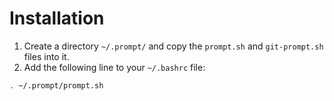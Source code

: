 # Installation

1. Create a directory `~/.prompt/` and copy the `prompt.sh` and `git-prompt.sh` files into it.
2. Add the following line to your `~/.bashrc` file:

```bash
. ~/.prompt/prompt.sh
```
